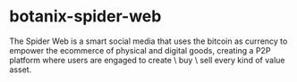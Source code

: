 # botanix-spider-web
The Spider Web is a smart social media that uses the bitcoin as currency to empower the ecommerce of physical and digital goods, creating a P2P platform where users are engaged to create \ buy \ sell every kind of value asset.
